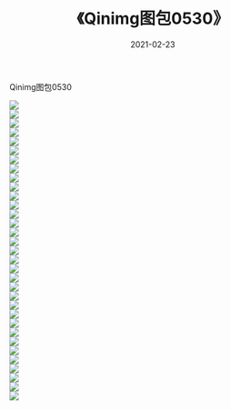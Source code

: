 ﻿---
layout: post
title:  《Qinimg图包0530》
date:   2021-02-23
img: http://imgx.orgx.ga/Qinimg图包/Qinimg图包0530/000.jpg
categories: [美女, 清纯, 唯美]
---

Qinimg图包0530

 ![](http://imgx.orgx.ga/Qinimg图包/Qinimg图包0530/001.jpg) <br>![](http://imgx.orgx.ga/Qinimg图包/Qinimg图包0530/002.jpg) <br>![](http://imgx.orgx.ga/Qinimg图包/Qinimg图包0530/003.jpg) <br>![](http://imgx.orgx.ga/Qinimg图包/Qinimg图包0530/004.jpg) <br>![](http://imgx.orgx.ga/Qinimg图包/Qinimg图包0530/005.jpg) <br>![](http://imgx.orgx.ga/Qinimg图包/Qinimg图包0530/006.jpg) <br>![](http://imgx.orgx.ga/Qinimg图包/Qinimg图包0530/007.jpg) <br>![](http://imgx.orgx.ga/Qinimg图包/Qinimg图包0530/008.jpg) <br>![](http://imgx.orgx.ga/Qinimg图包/Qinimg图包0530/009.jpg) <br>![](http://imgx.orgx.ga/Qinimg图包/Qinimg图包0530/010.jpg) <br>![](http://imgx.orgx.ga/Qinimg图包/Qinimg图包0530/011.jpg) <br>![](http://imgx.orgx.ga/Qinimg图包/Qinimg图包0530/012.jpg) <br>![](http://imgx.orgx.ga/Qinimg图包/Qinimg图包0530/013.jpg) <br>![](http://imgx.orgx.ga/Qinimg图包/Qinimg图包0530/014.jpg) <br>![](http://imgx.orgx.ga/Qinimg图包/Qinimg图包0530/015.jpg) <br>![](http://imgx.orgx.ga/Qinimg图包/Qinimg图包0530/016.jpg) <br>![](http://imgx.orgx.ga/Qinimg图包/Qinimg图包0530/017.jpg) <br>![](http://imgx.orgx.ga/Qinimg图包/Qinimg图包0530/018.jpg) <br>![](http://imgx.orgx.ga/Qinimg图包/Qinimg图包0530/019.jpg) <br>![](http://imgx.orgx.ga/Qinimg图包/Qinimg图包0530/020.jpg) <br>![](http://imgx.orgx.ga/Qinimg图包/Qinimg图包0530/021.jpg) <br>![](http://imgx.orgx.ga/Qinimg图包/Qinimg图包0530/022.jpg) <br>![](http://imgx.orgx.ga/Qinimg图包/Qinimg图包0530/023.jpg) <br>![](http://imgx.orgx.ga/Qinimg图包/Qinimg图包0530/024.jpg) <br>![](http://imgx.orgx.ga/Qinimg图包/Qinimg图包0530/025.jpg) <br>![](http://imgx.orgx.ga/Qinimg图包/Qinimg图包0530/026.jpg) <br>![](http://imgx.orgx.ga/Qinimg图包/Qinimg图包0530/027.jpg) <br>![](http://imgx.orgx.ga/Qinimg图包/Qinimg图包0530/028.jpg) <br>![](http://imgx.orgx.ga/Qinimg图包/Qinimg图包0530/029.jpg) <br>![](http://imgx.orgx.ga/Qinimg图包/Qinimg图包0530/030.jpg) <br>![](http://imgx.orgx.ga/Qinimg图包/Qinimg图包0530/031.jpg) <br>![](http://imgx.orgx.ga/Qinimg图包/Qinimg图包0530/032.jpg) <br>![](http://imgx.orgx.ga/Qinimg图包/Qinimg图包0530/033.jpg) <br>